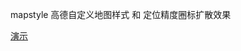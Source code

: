 
mapstyle
高德自定义地图样式 和 定位精度圈标扩散效果

[演示](https://github.com/kavin-tian/mapstyle/blob/master/mspstyle.jpg)